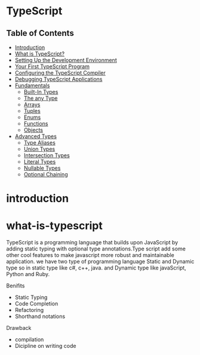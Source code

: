# TypeScript

## Table of Contents

- [Introduction](#introduction)
- [What is TypeScript?](#what-is-typescript)
- [Setting Up the Development Environment](#setting-up-the-development-environment)
- [Your First TypeScript Program](#your-first-typescript-program)
- [Configuring the TypeScript Compiler](#configuring-the-typescript-compiler)
- [Debugging TypeScript Applications](#debugging-typescript-applications)
- [Fundamentals](#fundamentals)
  - [Built-In Types](#built-in-types)
  - [The any Type](#the-any-type)
  - [Arrays](#arrays)
  - [Tuples](#tuples)
  - [Enums](#enums)
  - [Functions](#functions)
  - [Objects](#objects)
- [Advanced Types](#advanced-types)
  - [Type Aliases](#type-aliases)
  - [Union Types](#union-types)
  - [Intersection Types](#intersection-types)
  - [Literal Types](#literal-types)
  - [Nullable Types](#nullable-types)
  - [Optional Chaining](#optional-chaining)


# introduction
# what-is-typescript

TypeScript is a programming language that builds upon JavaScript by adding static typing with optional type annotations.Type script add some other cool features to make javascript more robust and maintainable application.
we have two type of programming language Static and Dynamic type so in static type like c#, c++, java. and Dynamic type like javaScript, Python and Ruby.

Benifits 
- Static Typing
- Code Completion
- Refactoring
- Shorthand notations

Drawback
- compilation
- Dicipline on writing code
